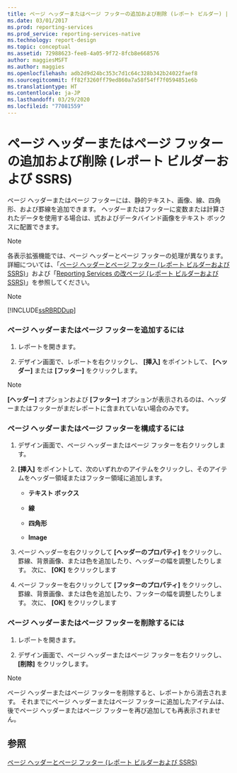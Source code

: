 ```yaml
---
title: ページ ヘッダーまたはページ フッターの追加および削除 (レポート ビルダー) | Microsoft Docs
ms.date: 03/01/2017
ms.prod: reporting-services
ms.prod_service: reporting-services-native
ms.technology: report-design
ms.topic: conceptual
ms.assetid: 72988623-fee8-4a05-9f72-8fcb8e668576
author: maggiesMSFT
ms.author: maggies
ms.openlocfilehash: adb2d9d24bc353c7d1c64c328b342b24022faef8
ms.sourcegitcommit: ff82f3260ff79ed860a7a58f54ff7f0594851e6b
ms.translationtype: HT
ms.contentlocale: ja-JP
ms.lasthandoff: 03/29/2020
ms.locfileid: "77081559"
---
```

# <a name="add-or-remove-a-page-header-or-footer-report-builder-and-ssrs"></a>ページ ヘッダーまたはページ フッターの追加および削除 (レポート ビルダーおよび SSRS)
  ページ ヘッダーまたはページ フッターには、静的テキスト、画像、線、四角形、および罫線を追加できます。 ヘッダーまたはフッターに変数または計算されたデータを使用する場合は、式およびデータバインド画像をテキスト ボックスに配置できます。  
  
> [!NOTE]  
>  各表示拡張機能では、ページ ヘッダーとページ フッターの処理が異なります。 詳細については、「[ページ ヘッダーとページ フッター &#40;レポート ビルダーおよび SSRS&#41;](../../reporting-services/report-design/page-headers-and-footers-report-builder-and-ssrs.md)」および「[Reporting Services の改ページ &#40;レポート ビルダーおよび SSRS&#41;](../../reporting-services/report-design/pagination-in-reporting-services-report-builder-and-ssrs.md)」を参照してください。  
  
> [!NOTE]  
>  [!INCLUDE[ssRBRDDup](../../includes/ssrbrddup-md.md)]  
  
### <a name="to-add-a-page-header-or-footer"></a>ページ ヘッダーまたはページ フッターを追加するには  
  
1.  レポートを開きます。  
  
2.  デザイン画面で、レポートを右クリックし、 **[挿入]** をポイントして、 **[ヘッダー]** または **[フッター]** をクリックします。  
  
> [!NOTE]  
>  **[ヘッダー]** オプションおよび **[フッター]** オプションが表示されるのは、ヘッダーまたはフッターがまだレポートに含まれていない場合のみです。  
  
### <a name="to-configure-a-page-header-or-footer"></a>ページ ヘッダーまたはページ フッターを構成するには  
  
1.  デザイン画面で、ページ ヘッダーまたはページ フッターを右クリックします。  
  
2.  **[挿入]** をポイントして、次のいずれかのアイテムをクリックし、そのアイテムをヘッダー領域またはフッター領域に追加します。  
  
    -   **テキスト ボックス**  
  
    -   **線**  
  
    -   **四角形**  
  
    -   **Image**  
  
3.  ページ ヘッダーを右クリックして **[ヘッダーのプロパティ]** をクリックし、罫線、背景画像、または色を追加したり、ヘッダーの幅を調整したりします。 次に、 **[OK]** をクリックします  
  
4.  ページ フッターを右クリックして **[フッターのプロパティ]** をクリックし、罫線、背景画像、または色を追加したり、フッターの幅を調整したりします。 次に、 **[OK]** をクリックします  
  
### <a name="to-remove-a-page-header-or-footer"></a>ページ ヘッダーまたはページ フッターを削除するには  
  
1.  レポートを開きます。  
  
2.  デザイン画面で、ページ ヘッダーまたはページ フッターを右クリックし、 **[削除]** をクリックします。  
  
> [!NOTE]  
>  ページ ヘッダーまたはページ フッターを削除すると、レポートから消去されます。 それまでにページ ヘッダーまたはページ フッターに追加したアイテムは、後でページ ヘッダーまたはページ フッターを再び追加しても再表示されません。  
  
## <a name="see-also"></a>参照  
 [ページ ヘッダーとページ フッター &#40;レポート ビルダーおよび SSRS&#41;](../../reporting-services/report-design/page-headers-and-footers-report-builder-and-ssrs.md)  
  
  
